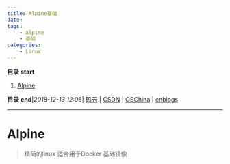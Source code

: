 ```yaml
---
title: Alpine基础
date: 
tags: 
    - Alpine
    - 基础
categories: 
    - Linux
---
```


**目录 start**
 
1. [Alpine](#alpine)

**目录 end**|_2018-12-13 12:06_| [码云](https://gitee.com/gin9) | [CSDN](http://blog.csdn.net/kcp606) | [OSChina](https://my.oschina.net/kcp1104) | [cnblogs](http://www.cnblogs.com/kuangcp)
****************************************
# Alpine 
> 精简的linux 适合用于Docker 基础镜像

